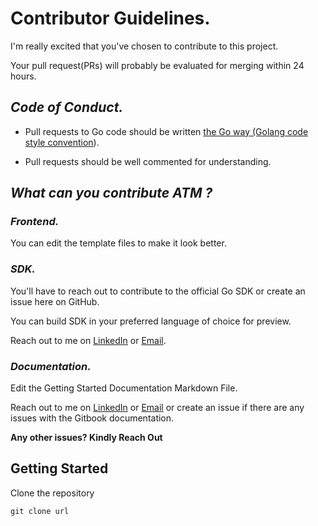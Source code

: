 # Contributor Guidelines.

I'm really excited that you've chosen to contribute to this project.

Your pull request(PRs) will probably be evaluated for merging within 24 hours.

## _Code of Conduct._

- Pull requests to Go code should be written [the Go way (Golang code style convention](https://go.dev/doc/effective_go)).

- Pull requests should be well commented for understanding.


## _What can you contribute ATM ?_

### _Frontend._

You can edit the template files to make it look  better.


### _SDK._

You'll have to reach out to contribute to the official Go SDK or create an issue here on GitHub.

You can build SDK in your preferred language of choice for preview.

Reach out to me on [LinkedIn](https://linkedin.com/in/goodnessuc) or [Email](mailto:ukejegoodness599@gmail.com).


### _Documentation._

Edit the Getting Started Documentation Markdown File.

Reach out to me on [LinkedIn](https://linkedin.com/in/goodnessuc) or [Email](mailto:ukejegoodness599@gmail.com) or create an issue if there are any issues with the Gitbook documentation.


**Any other issues? Kindly Reach Out**


## Getting Started

Clone the repository

```
git clone url
```


